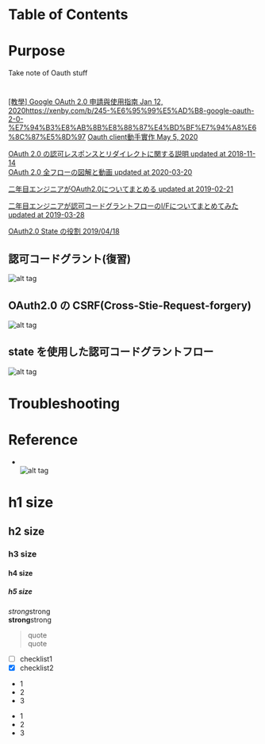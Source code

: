Table of Contents  
=================


# Purpose
Take note of Oauth stuff  

# 
[[教學] Google OAuth 2.0 申請與使用指南 Jan 12, 2020]()https://xenby.com/b/245-%E6%95%99%E5%AD%B8-google-oauth-2-0-%E7%94%B3%E8%AB%8B%E8%88%87%E4%BD%BF%E7%94%A8%E6%8C%87%E5%8D%97
[Oauth client動手實作 May 5, 2020](https://medium.com/@idhowardgj94/oauth-client%E5%8B%95%E6%89%8B%E5%AF%A6%E4%BD%9C-670517d42a36)  

[OAuth 2.0 の認可レスポンスとリダイレクトに関する説明 updated at 2018-11-14](https://qiita.com/TakahikoKawasaki/items/8567c80528da43c7e844)  
[OAuth 2.0 全フローの図解と動画 updated at 2020-03-20](https://qiita.com/TakahikoKawasaki/items/200951e5b5929f840a1f)  


[二年目エンジニアがOAuth2.0についてまとめる updated at 2019-02-21](https://qiita.com/naoya_matsuda/items/6033b33d8582e0e9a096)  

[二年目エンジニアが認可コードグラントフローのI/Fについてまとめてみた updated at 2019-03-28](https://qiita.com/naoya_matsuda/items/6033b33d8582e0e9a096)  


[OAuth2.0 State の役割 2019/04/18](https://qiita.com/naoya_matsuda/items/67a5a0fb4f50ac1e30c1)  
## 認可コードグラント(復習)  
![alt tag](https://qiita-user-contents.imgix.net/https%3A%2F%2Fqiita-image-store.s3.ap-northeast-1.amazonaws.com%2F0%2F351271%2Fa8405fdd-5df0-0e9d-1874-0206dba0d3c7.png?ixlib=rb-1.2.2&auto=format&gif-q=60&q=75&s=225a5c07a13163815e25873065548290)  

## OAuth2.0 の CSRF(Cross-Stie-Request-forgery)  
![alt tag](https://qiita-user-contents.imgix.net/https%3A%2F%2Fqiita-image-store.s3.ap-northeast-1.amazonaws.com%2F0%2F351271%2Ff5942123-6f95-00b7-19e0-f3a525d50cb5.png?ixlib=rb-1.2.2&auto=format&gif-q=60&q=75&s=a4244f4de38e42efa74b476157688196)  

## state を使用した認可コードグラントフロー
![alt tag](https://qiita-user-contents.imgix.net/https%3A%2F%2Fqiita-image-store.s3.ap-northeast-1.amazonaws.com%2F0%2F351271%2F01e5b5b5-de80-014f-1bcf-6f2b033c6e0d.png?ixlib=rb-1.2.2&auto=format&gif-q=60&q=75&w=1400&fit=max&s=d538047a406889a660ab48fad9ace845)  


# Troubleshooting


# Reference


* []()  
![alt tag]()  

# h1 size

## h2 size

### h3 size

#### h4 size

##### h5 size

*strong*strong  
**strong**strong  

> quote  
> quote

- [ ] checklist1
- [x] checklist2

* 1
* 2
* 3

- 1
- 2
- 3
